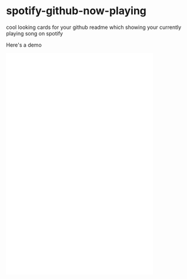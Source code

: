 # spotify-github-now-playing

cool looking cards for your github readme which showing your currently playing song on spotify

Here's a demo

![testing svg rendering in github markdown](card.svg)
